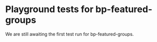 # Playground tests for bp-featured-groups
We are still awaiting the first test run for bp-featured-groups.
